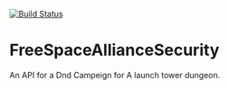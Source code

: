 [![Build Status](https://travis-ci.com/JeffreyBrettColeman/FreeSpaceAllianceSecurity.svg?branch=master)](https://travis-ci.com/JeffreyBrettColeman/FreeSpaceAllianceSecurity)

# FreeSpaceAllianceSecurity

An API for a Dnd Campeign for A launch tower dungeon.
